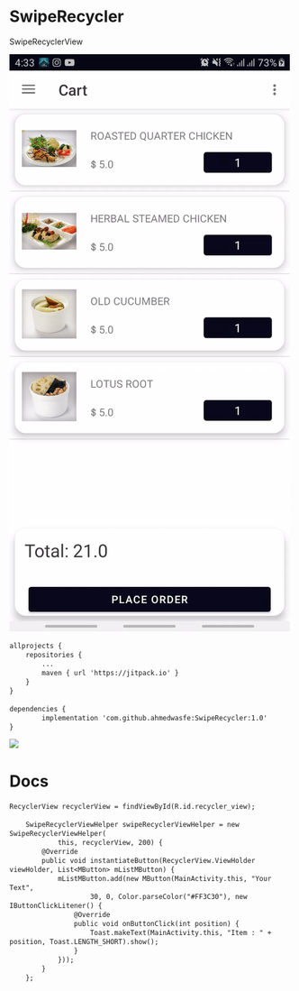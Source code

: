 # SwipeRecycler
SwipeRecyclerView


![](swiperecyclerviewdscr.gif)



  	allprojects {
		repositories {
			...
			maven { url 'https://jitpack.io' }
		}
	}
  
    dependencies {
	        implementation 'com.github.ahmedwasfe:SwipeRecycler:1.0'
	}


![](Screenshot_20190716-222454_OrderFoods.jpg)


# Docs

	RecyclerView recyclerView = findViewById(R.id.recycler_view);

        SwipeRecyclerViewHelper swipeRecyclerViewHelper = new SwipeRecyclerViewHelper(
                this, recyclerView, 200) {
            @Override
            public void instantiateButton(RecyclerView.ViewHolder viewHolder, List<MButton> mListMButton) {
                mListMButton.add(new MButton(MainActivity.this, "Your Text",
                        30, 0, Color.parseColor("#FF3C30"), new IButtonClickLitener() {
                    @Override
                    public void onButtonClick(int position) {
                        Toast.makeText(MainActivity.this, "Item : " + position, Toast.LENGTH_SHORT).show();
                    }
                }));
            }
        };

